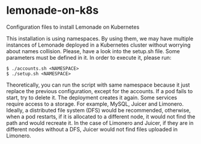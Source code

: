 # lemonade-on-k8s
Configuration files to install Lemonade on Kubernetes

This installation is using namespaces. By using them, we may have multiple instances of Lemonade deployed in a Kubernetes cluster without worrying about names collision. 
Please, have a look into the setup.sh file. Some parameters must be defined in it. In order to execute it, please run:

```
$ ./accounts.sh <NAMESPACE>
$ ./setup.sh <NAMESPACE>
```

Theoretically, you can run the script with same namespace because it just replace the previous configuration, except for the accounts. 
If a pod fails to start, try to delete it. The deployment creates it again.
Some services require access to a storage. For example, MySQL, Juicer and Limonero. Ideally, a distributed file system (DFS) would be recommended, otherwise, when a pod restarts, 
if it is allocated to a different node, it would not find the path and would recreate it. 
In the case of Limonero and Juicer, if they are in different nodes without a DFS, Juicer would not find files uploaded in Limonero. 
